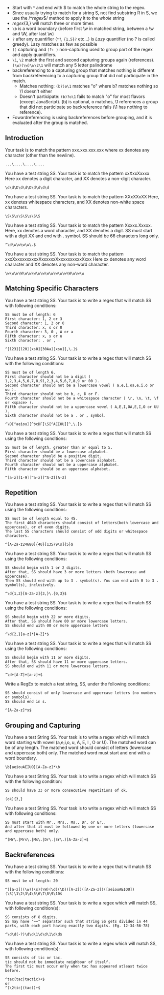 - Start with ^ and end with $ to match the whole string to the regex.
- Since usually trying to match for a string S, not find substring R in S, we use the /^*regex*$/ method to apply it to the *whole* string
- *regex*{3,} will match three or more times
- `\b` is a word boundary (before first \w in matched string, between a \w and \W, after last \w)
- `?` after any quantifier (`*?`, `{1,5}?` etc...) is *Lazy* quantifier (no ? is called greedy). Lazy matches as few as possible
- `()` capturing and `(?: )` non-capturing used to group part of the regex and apply quantifiers.
- `\1`, `\2` match the first and second capturing groups again (references). `(\w)(\w)\w\2\1` will match any 5 letter palindrome
- backreferencing to a capturing group that matches nothing is different from backreferencing to a capturing group that did not participate in the match.
    - Matches nothing: `(b?)o\1` matches "o" where b? matches nothing so \1 doesn't either
    - Doesn't participate: `(b)?o\1` fails to match "o" for most flavors (except JavaScript). (b) is optional, o matches, \1 references a group that did not participate so backreference fails (\1 has nothing to reference).
- Fowardreferencing is using backreferences before grouping, and it is evaluated after the group is matched.

## Introduction

Your task is to match the pattern xxx.xxx.xxx.xxx where xx denotes any character (other than the newline).
```
...\....\....\....
```
You have a test string SS. Your task is to match the pattern xxXxxXxxxx
Here xx denotes a digit character, and XX denotes a non-digit character.
```
\d\d\D\d\d\D\d\d\d\d
```

You have a test string SS. Your task is to match the pattern XXxXXxXX
Here, xx denotes whitespace characters, and XX denotes non-white space characters.

```
\S\S\s\S\S\s\S\S
```

You have a test string SS. Your task is to match the pattern Xxxxx.Xxxxx.
Here, xx denotes a word character, and XX denotes a digit.
SS must start with a digit XX and end with . symbol.
SS should be 66 characters long only.
```
^\d\w\w\w\w\.$
```

You have a test string SS. Your task is to match the pattern xxxXxxxxxxxxxxXxxxxxxXxxxxxxxxxxXxxx
Here xx denotes any word character and XX denotes any non-word character.
```
\w\w\w\W\w\w\w\w\w\w\w\w\w\w\W\w\w\w
```

## Matching Specific Characters
You have a test string SS.
Your task is to write a regex that will match SS with following conditions:

    SS must be of length: 6
    First character: 1, 2 or 3
    Second character: 1, 2 or 0
    Third character: x, s or 0
    Fourth character: 3, 0 , A or a
    Fifth character: x, s or u
    Sixth character: . or ,

```
^[123][120][xs0][30Aa][xsu][,\.]$
```

You have a test string SS.
Your task is to write a regex that will match SS with the following conditions:

    SS must be of length 6.
    First character should not be a digit ( 1,2,3,4,5,6,7,8,91,2,3,4,5,6,7,8,9 or 00 ).
    Second character should not be a lowercase vowel ( a,e,i,oa,e,i,o or uu ).
    Third character should not be b, c, D or F.
    Fourth character should not be a whitespace character ( \r, \n, \t, \f or <space> ).
    Fifth character should not be a uppercase vowel ( A,E,I,OA,E,I,O or UU ).
    Sixth character should not be a . or , symbol.

```
^\D[^aeiou][^bcDF]\S[^AEIOU][^,\.]$
```

You have a test string SS.
Your task is to write a regex that will match SS using the following conditions:

    SS must be of length, greater than or equal to 5.
    First character should be a lowercase alphabet.
    Second character should be a positive digit.
    Third character should not be a lowercase alphabet.
    Fourth character should not be a uppercase alphabet.
    Fifth character should be an uppercase alphabet.

```
^[a-z][1-9][^a-z][^A-Z][A-Z]
```

## Repetition
You have a test string SS.
Your task is to write a regex that will match SS using the following conditions:

    SS must be of length equal to 45.
    The first 4040 characters should consist of letters(both lowercase and uppercase), or of even digits.
    The last 55 characters should consist of odd digits or whitespace characters.
```
^[A-Za-z24680]{40}[13579\s]{5}$
```

You have a test string SS.
Your task is to write a regex that will match SS using the following conditions:

    SS should begin with 1 or 2 digits.
    After that, SS should have 3 or more letters (both lowercase and uppercase).
    Then SS should end with up to 3 . symbol(s). You can end with 0 to 3 . symbol(s), inclusively.
```
^\d{1,2}[A-Za-z]{3,}\.{0,3}$
```

You have a test string SS.
Your task is to write a regex that will match SS using the following conditions:

    SS should begin with 22 or more digits.
    After that, SS should have 00 or more lowercase letters.
    SS should end with 00 or more uppercase letters

```
^\d{2,}[a-z]*[A-Z]*$
```

You have a test string SS.
Your task is to write a regex that will match SS using the following conditions:

    SS should begin with 11 or more digits.
    After that, SS should have 11 or more uppercase letters.
    SS should end with 11 or more lowercase letters.

```
^\d+[A-Z]+[a-z]+$
```
Write a RegEx to match a test string, SS, under the following conditions:

    SS should consist of only lowercase and uppercase letters (no numbers or symbols).
    SS should end in s.
```
^[A-Za-z]*s$
```

## Grouping and Capturing
You have a test String SS.
Your task is to write a regex which will match word starting with vowel (a,e,i,o, u, A, E, I , O or U).
The matched word can be of any length. The matched word should consist of letters (lowercase and uppercase both) only.
The matched word must start and end with a word boundary.
```
\b[aeiouAEIUO][A-Za-z]*\b
```

You have a test String SS.
Your task is to write a regex which will match SS with the following condition:

    SS should have 33 or more consecutive repetitions of ok.
```
(ok){3,}
```

You have a test String SS.
Your task is to write a regex which will match SS with following conditions:

    SS must start with Mr., Mrs., Ms., Dr. or Er..
    And after that it must be followed by one or more letters (lowercase and uppercase both) only.
```
^(Mr\.|Mrs\.|Ms\.|Dr\.|Er\.)[A-Za-z]+$
```

## Backreferences
You have a test string SS.
Your task is to write a regex that will match SS with the following conditions:

    SS must be of length: 20
    
```
^([a-z])(\w)(\s)(\W)(\d)(\D)([A-Z])([A-Za-z])([aeiouAEIOU])(\S)\1\2\3\4\5\6\7\8\9\10$
```

You have a test string SS.
Your task is to write a regex which will match SS, with following condition(s):

    SS consists of 8 digits.
    SS may have "−−" separator such that string SS gets divided in 44 parts, with each part having exactly two digits. (Eg. 12-34-56-78)

```
^\d\d(-?)\d\d\1\d\d\1\d\d$
```

You have a test string SS.
Your task is to write a regex which will match SS, with following condition(s):

    SS consists of tic or tac.
    tic should not be immediate neighbour of itself.
    The first tic must occur only when tac has appeared atleast twice before.

```
^tac(tac|tactic)+$
or
^(\2tic|(tac))+$
```
